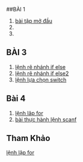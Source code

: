 ##BÀI 1
1. [bài tập mở đầu](https://www.jdoodle.com/iembed/v0/BqU)
2.
3.
## BÀI 3
1. [lệnh rẽ nhánh if else](https://www.jdoodle.com/embed/v0/5B2W)
2. [lệnh rẽ nhánh if else2](https://www.jdoodle.com/embed/v0/5B1W)
3. [lệnh lựa chọn switch](https://www.jdoodle.com/iembed/v0/BBw)
## Bài 4
1. [ lệnh lâp for](https://www.jdoodle.com/embed/v0/5Dhb)
2. [bài thực hành lệnh scanf](https://www.jdoodle.com/embed/v0/5D80)

## Tham Khảo
[lệnh lập for](https://www.jdoodle.com/iembed/v0/BBx)
